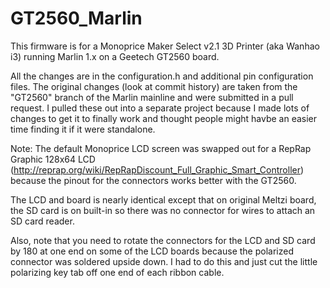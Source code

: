 # GT2560_Marlin
This firmware is for a Monoprice Maker Select v2.1 3D Printer (aka Wanhao i3) running Marlin 1.x on a Geetech GT2560 board.

All the changes are in the configuration.h and additional pin configuration files. The original changes (look at commit history) are taken from the "GT2560" branch of the Marlin mainline and were submitted in a pull request. I pulled these out into a separate project because I made lots of changes to get it to finally work and thought people might havbe an easier time finding it if it were standalone.

Note:
The default Monoprice LCD screen was swapped out for a RepRap Graphic 128x64 LCD (http://reprap.org/wiki/RepRapDiscount_Full_Graphic_Smart_Controller) because the pinout for the connectors works better with the GT2560.

The LCD and board is nearly identical except that on original Meltzi board, the SD card is on built-in so there was no connector for wires to attach an SD card reader. 

Also, note that you need to rotate the connectors for the LCD and SD card by 180 at one end on some of the LCD boards because the polarized connector was soldered upside down. I had to do this and just cut the little polarizing key tab off one end of each ribbon cable.

